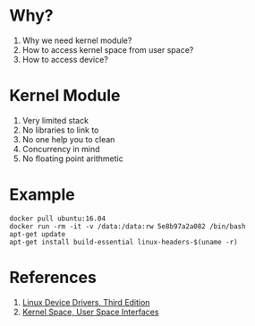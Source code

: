 # Why?
1. Why we need kernel module?
2. How to access kernel space from user space?
3. How to access device?

# Kernel Module
1. Very limited stack
2. No libraries to link to
3. No one help you to clean
4. Concurrency in mind
5. No floating point arithmetic


# Example
```
docker pull ubuntu:16.04
docker run -rm -it -v /data:/data:rw 5e8b97a2a082 /bin/bash
apt-get update
apt-get install build-essential linux-headers-$(uname -r)
```

# References
1. [Linux Device Drivers, Third Edition](https://lwn.net/Kernel/LDD3/)
2. [Kernel Space, User Space Interfaces](http://wiki.tldp.org/kernel_user_space_howto)
